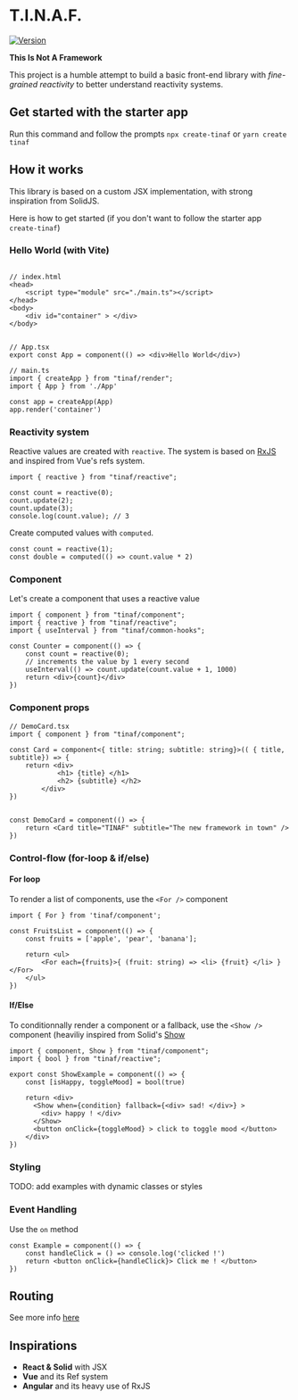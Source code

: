 # T.I.N.A.F.

<a href="https://www.npmjs.com/package/tinaf"><img src="https://img.shields.io/npm/v/tinaf.svg?style=flat&colorA=18181B&colorB=28CF8D" alt="Version"></a>

<b>This Is Not A Framework</b>

<p>This project is a humble attempt to build a basic front-end library with <i>fine-grained reactivity</i> to better understand reactivity systems.

## Get started with the starter app

Run this command and follow the prompts
`npx create-tinaf` or `yarn create tinaf`

## How it works

This library is based on a custom JSX implementation, with strong inspiration from SolidJS.

Here is how to get started (if you don't want to follow the starter app `create-tinaf`)

### Hello World (with Vite)

```

// index.html
<head>
    <script type="module" src="./main.ts"></script>
</head>
<body>
    <div id="container" > </div>
</body>


// App.tsx
export const App = component(() => <div>Hello World</div>)

// main.ts
import { createApp } from "tinaf/render";
import { App } from './App'

const app = createApp(App)
app.render('container')
```

### Reactivity system

Reactive values are created with `reactive`. The system is based on [RxJS](https://github.com/ReactiveX/rxjs) and inspired from Vue's refs system.

```
import { reactive } from "tinaf/reactive";

const count = reactive(0);
count.update(2);
count.update(3);
console.log(count.value); // 3
```

Create computed values with `computed`.

```
const count = reactive(1);
const double = computed(() => count.value * 2)
```

### Component

Let's create a component that uses a reactive value

```
import { component } from "tinaf/component";
import { reactive } from "tinaf/reactive";
import { useInterval } from "tinaf/common-hooks";

const Counter = component(() => {
    const count = reactive(0);
    // increments the value by 1 every second
    useInterval(() => count.update(count.value + 1, 1000)
    return <div>{count}</div>
})
```

### Component props

```
// DemoCard.tsx
import { component } from "tinaf/component";

const Card = component<{ title: string; subtitle: string}>(( { title, subtitle}) => {
    return <div>
            <h1> {title} </h1>
            <h2> {subtitle} </h2>
        </div>
})


const DemoCard = component(() => {
    return <Card title="TINAF" subtitle="The new framework in town" />
})

```

### Control-flow (for-loop & if/else)

#### For loop

To render a list of components, use the `<For />` component

```
import { For } from 'tinaf/component';

const FruitsList = component(() => {
    const fruits = ['apple', 'pear', 'banana'];

    return <ul>
        <For each={fruits}>{ (fruit: string) => <li> {fruit} </li> } </For>
    </ul>
})
```

#### If/Else

To conditionnally render a component or a fallback, use the `<Show />` component (heaviliy inspired from Solid's [Show](https://docs.solidjs.com/concepts/control-flow/conditional-rendering)

```
import { component, Show } from "tinaf/component";
import { bool } from "tinaf/reactive";

export const ShowExample = component(() => {
    const [isHappy, toggleMood] = bool(true)

    return <div>
      <Show when={condition} fallback={<div> sad! </div>} >
        <div> happy ! </div>
      </Show>
      <button onClick={toggleMood} > click to toggle mood </button>
    </div>
})
```

### Styling

TODO: add examples with dynamic classes or styles

### Event Handling

Use the `on` method

```
const Example = component(() => {
    const handleClick = () => console.log('clicked !')
    return <button onClick={handleClick}> Click me ! </button>
})
```

## Routing

See more info [here](https://github.com/Tim-mhn/tinaf/blob/main/docs/routing.md)

## Inspirations

- <b>React & Solid</b> with JSX
- <b>Vue</b> and its Ref system
- <b>Angular</b> and its heavy use of RxJS
